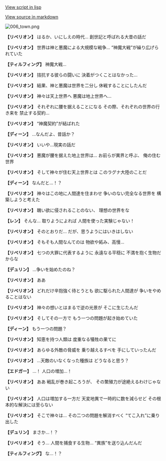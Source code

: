 [View script in lisp](../scripts/1750302.txt)

[View source in markdown](1750302.md)

![006_town.png](../images/backgrounds/006_town.png)

**【リベリオン】**
はるか、いにしえの時代…
創世記と呼ばれる大昔の話だ

**【リベリオン】**
世界は神と悪魔による大規模な戦争…
“神魔大戦”が繰り広げられていた

**【ティルフィング】**
神魔大戦…

**【リベリオン】**
拮抗する彼らの闘いに
決着がつくことはなかった…

**【リベリオン】**
結果、神と悪魔は世界を二分し
休戦することにしたんだ

**【リベリオン】**
神々は天上世界へ
悪魔は地上世界へ…

**【リベリオン】**
それぞれに腰を据えることになる
その際、それぞれの世界の行き来を
禁止する契約…

**【リベリオン】**
“神魔契約”が結ばれた

**【ディーン】**
…なんだよ、昔話か？

**【リベリオン】**
いいや…現実の話だ

**【リベリオン】**
悪魔が腰を据えた地上世界は…
お前らが異界と呼ぶ、
俺の住む世界

**【リベリオン】**
そして神々が住む天上世界とは
このラグナ大陸のことだ

**【ディーン】**
なんだと…！？

**【リベリオン】**
神々はこの地に人間達を住まわせ
争いのない完全なる世界を
構築しようと考えた

**【リベリオン】**
醜い欲に侵されることのない、
理想の世界をな

**【レン】**
そんな…
取りようによれば
人間を使った実験じゃない！

**【リベリオン】**
そのとおりだ…
だが、思うようにはいきはしない

**【リベリオン】**
そもそも人間なんてのは
物欲や妬み、高慢…

**【リベリオン】**
七つの大罪に代表するように
永遠なる平穏に
不満を抱く生物だからな

**【デュリン】**
…争いを始めたのね？

**【リベリオン】**
ああ

**【リベリオン】**
どれだけ辛抱強く待とうとも
欲に駆られた人間達が
争いをやめることはない

**【リベリオン】**
神々の想いとはまるで逆の光景が
そこに生じたんだ

**【リベリオン】**
そしてその一方で
もう一つの問題が起き始めていた

**【ディーン】**
もう一つの問題？

**【リベリオン】**
知恵を持つ人類は
度重なる犠牲の果てに

**【リベリオン】**
あらゆる外敵の脅威を
乗り越えるすべを
手にしていったんだ

**【リベリオン】**
…天敵のいなくなった種族は
どうなると思う？

**【エドガー】**
…！
人口の増加…！

**【リベリオン】**
ああ
戦乱が巻き起ころうが、
その繁殖力が途絶えるわけじゃない

**【リベリオン】**
人口は増加する一方だ
天変地異で一時的に数を減らせど
その根本的な解決には至らない

**【リベリオン】**
そこで神々は…
その二つの問題を解消すべく
“てこ入れ”に乗り出した

**【デュリン】**
まさか…！？

**【リベリオン】**
そう…
人間を捕食する生物…
“異族”を送り込んだんだ

**【ティルフィング】**
な…！？
